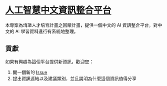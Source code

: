 # [人工智慧中文資訊整合平台](https://binomial14.github.io/Mandarin-AI-platform/)

本專案為堉璘人才培育計畫之回饋計畫，提供一個中文的 AI 資訊整合平台，對中文的 AI 學習資料進行有系統地整理。

## 貢獻

如果有興趣為這個平台提供新資訊，歡迎您：

1. 開一個新的 [Issue](https://github.com/binomial14/Mandarin-AI-platform/issues)
2. 提出資訊連結以及建議類別，並且說明為什麼這個資訊值得分享